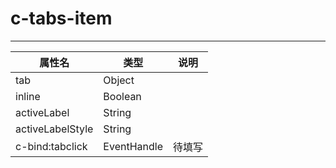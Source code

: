 # c-tabs-item 
---

|属性名|类型|说明|
| ------ | ------ | ------ |
|tab|Object| |
|inline|Boolean| |
|activeLabel|String| |
|activeLabelStyle|String| |
|c-bind:tabclick|EventHandle|待填写|